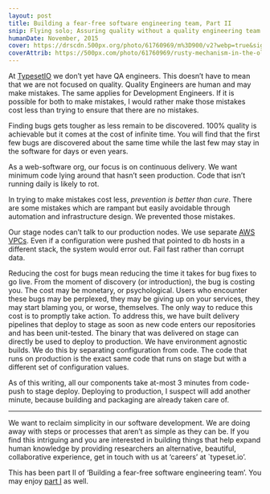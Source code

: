 ```yaml
---
layout: post
title: Building a fear-free software engineering team, Part II
snip: Flying solo; Assuring quality without a quality engineering team. Providing control over quality to engineers by streamlining deployment.
humanDate: November, 2015
cover: https://drscdn.500px.org/photo/61760969/m%3D900/v2?webp=true&sig=81a3ef7ae01a2b1a0868c61bf3e672319c9a2410a8e141b7e922b82059b4956b
coverAttrib: https://500px.com/photo/61760969/rusty-mechanism-in-the-old-clock-by-raimundas-gvildys
---
```


At [TypesetIO](https://typeset.io/) we don’t yet have QA engineers. This doesn’t have to mean that we are not focused on quality. Quality Engineers are human and may make mistakes. The same applies for Development Engineers. If it is possible for both to make mistakes, I would rather make those mistakes cost less than trying to ensure that there are no mistakes.

Finding bugs gets tougher as less remain to be discovered. 100% quality is achievable but it comes at the cost of infinite time. You will find that the first few bugs are discovered about the same time while the last few may stay in the software for days or even years.

As a web-software org, our focus is on continuous delivery. We want minimum code lying around that hasn’t seen production. Code that isn’t running daily is likely to rot.

In trying to make mistakes cost less, _prevention is better than cure_. There are some mistakes which are rampant but easily avoidable through automation and infrastructure design. We prevented those mistakes.

Our stage nodes can’t talk to our production nodes. We use separate [AWS VPCs](https://aws.amazon.com/vpc/). Even if a configuration were pushed that pointed to db hosts in a different stack, the system would error out. Fail fast rather than corrupt data.

Reducing the cost for bugs mean reducing the time it takes for bug fixes to go live. From the moment of discovery (or introduction), the bug is costing you. The cost may be monetary, or psychological. Users who encounter these bugs may be perplexed, they may be giving up on your services, they may start blaming you, or worse, themselves. The only way to reduce this cost is to promptly take action. To address this, we have built delivery pipelines that deploy to stage as soon as new code enters our repositories and has been unit-tested. The binary that was delivered on stage can directly be used to deploy to production. We have environment agnostic builds. We do this by separating configuration from code. The code that runs on production is the exact same code that runs on stage but with a different set of configuration values.

As of this writing, all our components take at-most 3 minutes from code-push to stage deploy. Deploying to production, I suspect will add another minute, because building and packaging are already taken care of.

***

We want to reclaim simplicity in our software development. We are doing away with steps or processes that aren’t as simple as they can be. If you find this intriguing and you are interested in building things that help expand human knowledge by providing researchers an alternative, beautiful, collaborative experience, get in touch with us at ‘careers’ at `typeset.io’.

This has been part II of ‘Building a fear-free software engineering team’. You may enjoy [part I](fear-free-software-engineering) as well.